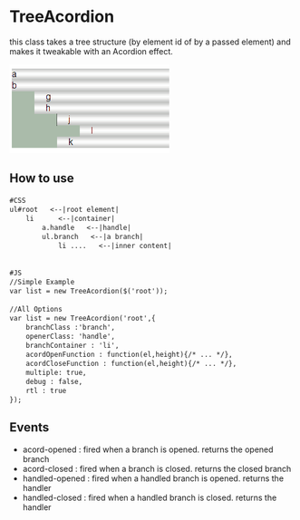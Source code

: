 TreeAcordion
=============

this class takes a tree structure (by element id of by a passed element) and makes it tweakable with an Acordion effect.

![Screenshot](http://github.com/arieh/MooTreeAcordion/raw/master/acord-sc.png)

How to use
----------
	
	#CSS
	ul#root   <--|root element|
		li      <--|container|
			a.handle   <--|handle|
			ul.branch   <--|a branch|
				li ....   <--|inner content|

	
	#JS
	//Simple Example
	var list = new TreeAcordion($('root'));
	
	//All Options
	var list = new TreeAcordion('root',{
		branchClass :'branch',
		openerClass: 'handle',
		branchContainer : 'li',
		acordOpenFunction : function(el,height){/* ... */},
		acordCloseFunction : function(el,height){/* ... */},
		multiple: true,
		debug : false,
		rtl : true
	});

Events
-----------------
  * acord-opened : fired when a branch is opened. returns the opened branch
  * acord-closed : fired when a branch is closed. returns the closed branch
  * handled-opened : fired when a handled branch is opened. returns the handler
  * handled-closed : fired when a handled branch is closed. returns the handler